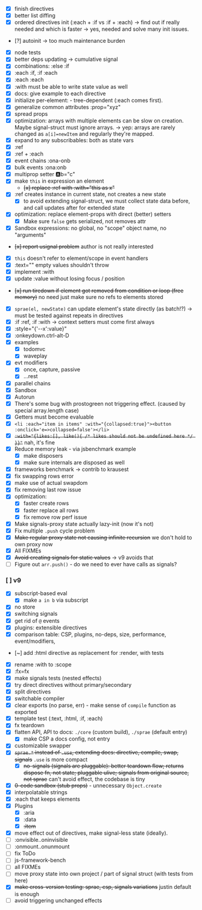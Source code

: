 * [x] finish directives
* [x] better list diffing
* [x] ordered directives init (:each + :if vs :if + :each) -> find out if really needed and which is faster
  -> yes, needed and solve many init issues.
* [?] autoinit -> too much maintenance burden
* [x] node tests
* [x] better deps updating -> cumulative signal
* [x] combinations: :else :if
* [x] :each :if, :if :each
* [x] :each :each
* [x] :with must be able to write state value as well
* [x] docs: give example to each directive
* [x] initialize per-element: <x :each><y :if></y><x> - tree-dependent (:each comes first).
* [x] generalize common attributes :prop="xyz"
* [x] spread props
* [x] optimization: arrays with multiple elements can be slow on creation. Maybe signal-struct must ignore arrays.
  -> yep: arrays are rarely changed as `a[i]=newItem` and regularly they're mapped.
* [x] expand to any subscribables: both as state vars
* [x] :ref
* [x] :ref + :each
* [x] event chains :ona-onb
* [x] bulk events :ona:onb
* [x] multiprop setter :a:b="c"
* [x] make `this` in expression an element
  * ~~[x] replace :ref with :with="this as x"~~
* [x] :ref creates instance in current state, not creates a new state
  * [x] to avoid extending signal-struct, we must collect state data before, and call updates after for extended state
* [x] optimization: replace element-props with direct (better) setters
  * [x] Make sure `false` gets serialized, not removes attr
* [x] Sandbox expressions: no global, no "scope" object name, no "arguments"
* ~~[x] report usignal problem~~ author is not really interested
* [x] `this` doesn't refer to element/scope in event handlers
* [x] :text="" empty values shouldn't throw
* [x] implement :with
* [x] update :value without losing focus / position
* ~~[x] run tiredown if element got removed from condition or loop (free memory)~~ no need just make sure no refs to elements stored
* [x] `sprae(el, newState)` can update element's state directly (as batch!?) -> must be tested against repeats in directives
* [x] :if :ref, :if :with -> context setters must come first always
* [x] :style="{'--x':value}"
* [x] :onkeydown.ctrl-alt-D
* [x] examples
  * [x] todomvc
  * [x] waveplay
* [x] evt modifiers
  * [x] once, capture, passive
  * [x] ...rest
* [x] parallel chains
* [x] Sandbox
* [x] Autorun
* [x] There's some bug with prostogreen not triggering effect. (caused by special array.length case)
* [x] Getters must become evaluable
* [x] `<li :each="item in items" :with="{collapsed:true}"><button :onclick='e=>collapsed=false'></li>`
* [x] ~~`:with="{likes:[], like(){ /* likes should not be undefined here */ }}"`~~ nah, it's fine
* [x] Reduce memory leak - via jsbenchmark example
  * [x] make disposers
  * [x] make sure internals are disposed as well
* [x] frameworks benchmark -> contrib to krausest
* [x] fix swapping rows error
* [x] make use of actual swapdom
* [x] fix removing last row issue
* [x] optimization:
  * [x] faster create rows
  * [x] faster replace all rows
  * [x] fix remove row perf issue
* [x] Make signals-proxy state actually lazy-init (now it's not)
* [x] Fix multiple `.push` cycle problem
* [x] ~~Make regular proxy state not causing infinite recursion~~ we don't hold to own proxy now
* [x] All FIXMEs
* [x] ~~Avoid creating signals for static values~~ -> v9 avoids that
* [ ] Figure out `arr.push()` - do we need to ever have calls as signals?

### [ ] v9

* [x] subscript-based eval
  * [x] make `a in b` via subscript
* [x] no store
* [x] switching signals
* [x] get rid of `@` events
* [x] plugins: extensible directives
* [x] comparison table: CSP, plugins, no-deps, size, performance, event/modifiers,
* [~] add :html directive as replacement for :render, with tests
* [x] rename :with to :scope
* [x] :fx=fx
* [x] make signals tests (nested effects)
* [x] try direct directives without primary/secondary
* [x] split directives
* [x] switchable compiler
* [x] clear exports (no parse, err) - make sense of `compile` function as exported
* [x] template test (:text, :html, :if, :each)
* [x] fx teardown
* [x] flatten API, API to docs: `./core` (custom build), `./sprae` (default entry)
  * [x] make CSP a docs config, not entry
* [x] customizable swapper
* [x] ~~`sprae.*` instead of `.use`, extending docs: directive, compile, swap, signals~~ `.use` is more compact
  * [x] ~~no-signals (signals are pluggable): better teardown flow; returns dispose fn, not state; pluggable ulive; signals from original source, not sprae~~ can't avoid effect, the codebase is tiny
* [x] ~~0-code sandbox (stub props)~~ - unnecessary `Object.create`
* [x] interpolatable strings
* [x] :each that keeps elements
* [x] Plugins
  * [x] :aria
  * [x] :data
  * [x] ~~:item~~
* [x] move effect out of directives, make signal-less state (ideally).
* [ ] :onvisible..oninvisible
* [ ] :onmount..onunmount
* [ ] fix ToDo
* [ ] js-framework-bench
* [ ] all FIXMEs
* [ ] move proxy state into own project / part of signal struct (with tests from here)
* [x] ~~make cross-version testing: sprae, csp, signals variations~~ justin default is enough
* [ ] avoid triggering unchanged effects
